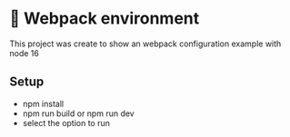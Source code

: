 # 🚀 Webpack environment 

This project was create to show an webpack configuration example with node 16

## Setup
- npm install
- npm run build or npm run dev
- select the option to run
